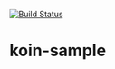 [![Build Status](https://app.bitrise.io/app/00ea9155317b5046/status.svg?token=DhFw5HgoE2NyygsACLh3vQ)](https://app.bitrise.io/app/00ea9155317b5046)
# koin-sample
